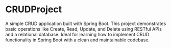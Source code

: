 # CRUDProject
A simple CRUD application built with Spring Boot. This project demonstrates basic operations like Create, Read, Update, and Delete using RESTful APIs and a relational database. Ideal for learning how to implement CRUD functionality in Spring Boot with a clean and maintainable codebase.
